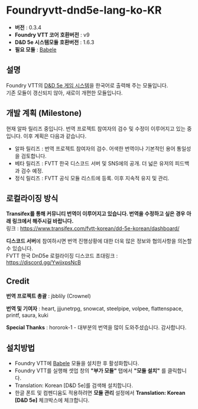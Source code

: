 # Foundryvtt-dnd5e-lang-ko-KR

* **버전** : 0.3.4
* **Foundry VTT 코어 호환버전** : v9
* **D&D 5e 시스템모듈 호환버전** : 1.6.3
* **필요 모듈** : [Babele](https://gitlab.com/riccisi/foundryvtt-babele)

## 설명

Foundry VTT의 [D&D 5e 게임 시스템](https://github.com/foundryvtt/dnd5e)을 한국어로 출력해 주는 모듈입니다.<br>
기존 모듈이 갱신되지 않아, 새로이 개편한 모듈입니다.

## 개발 계획 (Milestone)

현재 알파 릴리즈 중입니다. 번역 프로젝트 참여자의 검수 및 수정이 이루어지고 있는 중입니다. 이후 계획은 다음과 같습니다.

- 알파 릴리즈 : 번역 프로젝트 참여자의 검수. 어색한 번역이나 기본적인 용어 통일성을 검토합니다.
- 베타 릴리즈 : FVTT 한국 디스코드 서버 및 SNS에의 공개. 더 넓은 유저의 피드백과 검수 예정.
- 정식 릴리즈 : FVTT 공식 모듈 리스트에 등록. 이후 지속적 유지 및 관리.

## 로컬라이징 방식

**Transifex를 통해 커뮤니티 번역이 이루어지고 있습니다. 번역을 수정하고 싶은 경우 아래 링크에서 해주시길 바랍니다.** <br>
링크 : https://www.transifex.com/fvtt-korean/dd-5e-korean/dashboard/

**디스코드 서버**에 참여하시면 번역 진행상황에 대한 더욱 많은 정보와 협의사항을 의논할 수 있습니다.<br>
FVTT 한국 DnD5e 로컬라이징 디스코드 초대링크 : https://discord.gg/YwjjxpsNcB

## Credit

**번역 프로젝트 총괄** : jbblily (Crownel)

**번역 및 기여자** : heart, jjjunetrpg, snowcat, steelpipe, volpee, flattenspace, printf, saura, kuki

**Special Thanks** : hororok-1 - 대부분의 번역을 많이 도와주셨습니다. 감사합니다.



## 설치방법

* Foundry VTT에 [Babele](https://gitlab.com/riccisi/foundryvtt-babele) 모듈을 설치한 후 활성화합니다.
* Foundry VTT를 실행해 셋업 창의 **"부가 모듈"** 탭에서 **"모듈 설치"** 를 클릭합니다.
* Translation: Korean [D&D 5e]를 검색해 설치합니다.
* 한글 폰트 및 컴펜디움도 적용하려면 **모듈 관리** 설정에서 **Translation: Korean [D&D 5e]** 체크박스에 체크합니다.
